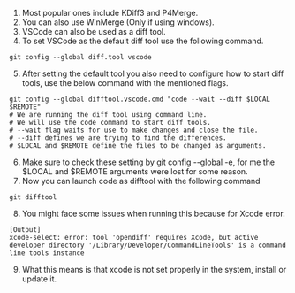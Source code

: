 1. Most popular ones include KDiff3 and P4Merge.
2. You can also use WinMerge (Only if using windows).
3. VSCode can also be used as a diff tool.
4. To set VSCode as the default diff tool use the following command.
``` shell
git config --global diff.tool vscode
```
5. After setting the default tool you also need to configure how to start diff tools, use the below command with the mentioned flags.
``` shell
git config --global difftool.vscode.cmd "code --wait --diff $LOCAL $REMOTE"
# We are running the diff tool using command line.
# We will use the code command to start diff tools.
# --wait flag waits for use to make changes and close the file.
# --diff defines we are trying to find the differences.
# $LOCAL and $REMOTE define the files to be changed as arguments.
```
6. Make sure to check these setting by git config --global -e, for me the $LOCAL and $REMOTE arguments were lost for some reason.
7. Now you can launch code as difftool with the following command
``` shell
git difftool
```
8. You might face some issues when running this because for Xcode error.
``` shell
[Output]
xcode-select: error: tool 'opendiff' requires Xcode, but active developer directory '/Library/Developer/CommandLineTools' is a command line tools instance
```
9. What this means is that xcode is not set properly in the system, install or update it.